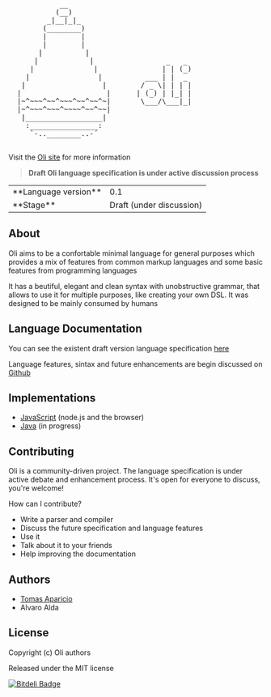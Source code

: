 <pre>
            __
           (__)
         _|__|_|_
        (________)  
        |        |
        |        |
       |          |
      |            |                 _   _
     |              |               | | (_)
    |                |          ___ | |  _
   |                  |        / _ \| | | |
  |                    |      | (_) | |_| |
  |~^~~~^~~^~~~^~~^~~^~|       \___/\___|_|
  |~^~~~^~~~^~~~~^~~^~~|  
   |__________________|
    :________________:
     `-..________..-´

</pre>

Visit the [Oli site][oli-site] for more information

> **Draft Oli language specification is under active discussion process**

<table>
<tr> 
  <td>**Language version**</td><td>0.1</td>
</tr>
<tr>
  <td>**Stage**</td><td>Draft (under discussion)</td>
</tr>
</table>

## About

Oli aims to be a confortable minimal language for general purposes which provides a mix of features from common markup languages and some basic features from programming languages

It has a beutiful, elegant and clean syntax with unobstructive grammar, that allows to use it for multiple purposes, like creating your own DSL. It was designed to be mainly consumed by humans

## Language Documentation

You can see the existent draft version language specification [here][oli-docs]

Language features, sintax and future enhancements are begin discussed on [Github][oli-discussion]

## Implementations

- [JavaScript][implementation-javascript] (node.js and the browser)
- [Java][implementation-java] (in progress)

## Contributing

Oli is a community-driven project.
The language specification is under active debate and enhancement process. 
It's open for everyone to discuss, you're welcome!

How can I contribute?

- Write a parser and compiler
- Discuss the future specification and language features
- Use it
- Talk about it to your friends
- Help improving the documentation

## Authors

- [Tomas Aparicio](https://github.com/h2non)
- Alvaro Alda

## License

Copyright (c) Oli authors

Released under the MIT license


[![Bitdeli Badge](https://d2weczhvl823v0.cloudfront.net/h2non/oli/trend.png)](https://bitdeli.com/free "Bitdeli Badge")

[oli-site]: http://oli-lang.org
[oli-docs]: http://docs.oli-lang.org
[oli-discussion]: https://github.com/oli-lang/oli/issues?labels=discussion&page=1&state=open
[wikipedia-markup]: http://en.wikipedia.org/wiki/Lightweight_markup_language

[implementation-javascript]: https://github.com/oli-lang/oli-js
[implementation-java]: https://github.com/oli-lang/oli-java
